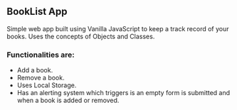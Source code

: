 ## BookList App

Simple web app built using Vanilla JavaScript to keep a track record of your books.
Uses the concepts of Objects and Classes.

### Functionalities are:

- Add a book.
- Remove a book.
- Uses Local Storage.
- Has an alerting system which triggers is an empty form is submitted and when a book is added or removed.

